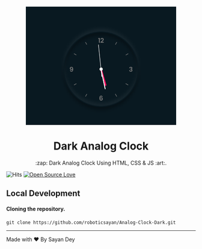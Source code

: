 <p align="center">
<img align="center" src="https://raw.githubusercontent.com/roboticsayan/Analog-Clock-Dark/master/img/clock-demo.png" width="400" height="314">
<h1 align="center">Dark Analog Clock</h1>
<p align="center">:zap: Dark Analog Clock Using HTML, CSS & JS :art:.</p>
</p

![Hits](https://hitcounter.pythonanywhere.com/count/tag.svg?url=https%3A%2F%2Fgithub.com%2Froboticsayan%2FAnalog-Clock-Dark) [![Open Source Love](https://badges.frapsoft.com/os/v1/open-source.svg?v=103)](https://github.com/ellerbrock/open-source-badges/)

## Local Development

#### Cloning the repository.
```ssh
git clone https://github.com/roboticsayan/Analog-Clock-Dark.git
```
---
Made with ❤ By Sayan Dey